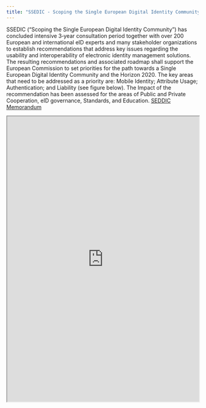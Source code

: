 ```yaml
---
title: "SSEDIC - Scoping the Single European Digital Identity Community"
---
```


SSEDIC (“Scoping the Single European Digital Identity Community”) has concluded intensive 3‐year consultation period together with over 200 European and international eID experts and many stakeholder organizations to establish recommendations that address key issues regarding the usability and interoperability of electronic identity management solutions. The resulting recommendations and associated roadmap shall support the European Commission to set priorities for the path towards a Single European Digital Identity Community and the Horizon 2020.
The key areas that need to be addressed as a priority are: Mobile Identity; Attribute Usage; Authentication; and Liability (see figure below). The Impact of the recommendation has been assessed for the areas of Public and Private Cooperation, eID governance, Standards, and Education.
[SEDDIC Memorandum](http://www.ssedic2020.eu/images/stories/pdf/presentation/SSEDIC%20Memorandum.pdf)

<iframe height="750" width="100%" src="https://ewelton.github.io/ktest/wiki.html#SSEDIC%20-%20Scoping%20the%20Single%20European%20Digital%20Identity%20Community"></iframe>
